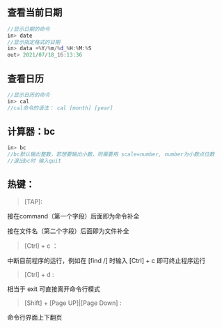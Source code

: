 ## 查看当前日期
```cpp
//显示日期的命令
in> date
//显示指定格式的日期
in> data +%Y/%m/%d_%H:%M:%S
out> 2021/07/18_16:13:36
```
## 查看日历
```cpp
//显示日历的命令
in> cal
//cal命令的语法： cal [month] [year]
```
## 计算器：bc
```cpp 
in> bc
//bc默认输出整数，若想要输出小数，则需要用 scale=number, number为小数点位数
//退出bc时 输入quit
```

## 热键：

> [TAP]:

接在command（第一个字段）后面即为命令补全

接在文件名（第二个字段）后面即为文件补全

>[Ctrl] + c ：

中断目前程序的运行，例如在 [find /] 时输入 [Ctrl] + c 即可终止程序运行

>[Ctrl] + d :

相当于 exit 可直接离开命令行模式

>[Shift] + [Page UP]|[Page Down] :

命令行界面上下翻页

